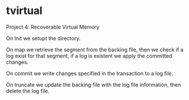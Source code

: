 # tvirtual
Project 4: Recoverable Virtual Memory

On Init we setupt the directory.

On map we retrieve the segment from the backing file, then we check if a log exist for that segment, if a log is existent we apply the committed changes.

On commit we write changes specified in the transaction to a log file.

On truncate we update the backing file with the log file information, then delete the log file.
